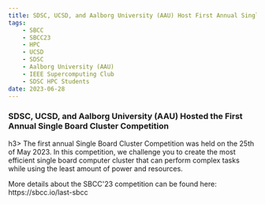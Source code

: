 ```yaml
---
title: SDSC, UCSD, and Aalborg University (AAU) Host First Annual Single Board Cluster Competition 
tags:
    - SBCC
    - SBCC23
    - HPC
    - UCSD
    - SDSC
    - Aalborg University (AAU)
    - IEEE Supercomputing Club
    - SDSC HPC Students
date: 2023-06-28
---
```


<h3>SDSC, UCSD, and Aalborg University (AAU) Hosted the First Annual Single Board Cluster Competition</h3>h3>
The first annual Single Board Cluster Competition was held on the 25th of May 2023.  In this competition, we challenge you to create the most efficient single board computer cluster that can perform complex tasks while using the least amount of power and resources.

<p>
More details about the SBCC'23 competition can be found here: https://sbcc.io/last-sbcc 
</p>

<p>
</p>
